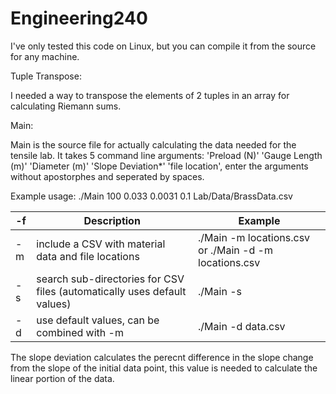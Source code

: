 # Engineering240

I've only tested this code on Linux, but you can compile it from the source for any machine.

Tuple Transpose:

I needed a way to transpose the elements of 2 tuples in an array for calculating Riemann sums.

Main:

Main is the source file for actually calculating the data needed for the tensile lab. It takes 5 command line arguments: 'Preload (N)' 'Gauge Length (m)' 'Diameter (m)' 'Slope Deviation*' 'file location', enter the arguments without apostorphes and seperated by spaces.

Example usage: ./Main 100 0.033 0.0031 0.1 Lab/Data/BrassData.csv

| -f | Description                                                              | Example                                               |
|----|--------------------------------------------------------------------------|-------------------------------------------------------|
| -m | include a CSV with material data and file locations                      | ./Main -m locations.csv or ./Main -d -m locations.csv |
| -s | search sub-directories for CSV files (automatically uses default values) | ./Main -s                                             |
| -d | use default values, can be combined with -m                              | ./Main -d data.csv                                    |

The slope deviation calculates the perecnt difference in the slope change from the slope of the initial data point, this value is needed to calculate the linear portion of the data.
